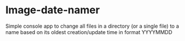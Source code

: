 # Image-date-namer
 
Simple console app to change all files in a directory (or a single file) to a name based on its oldest creation/update time in format YYYYMMDD
